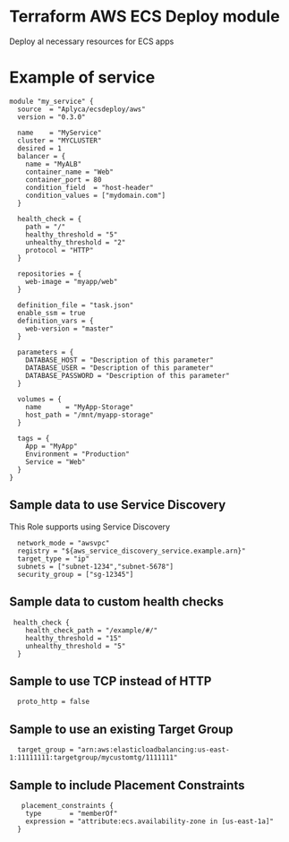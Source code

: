 # Terraform AWS ECS Deploy module

Deploy al necessary resources for ECS apps

# Example of service

```HCL
module "my_service" {
  source  = "Aplyca/ecsdeploy/aws"
  version = "0.3.0"

  name    = "MyService"
  cluster = "MYCLUSTER"
  desired = 1
  balancer = {
    name = "MyALB"
    container_name = "Web"
    container_port = 80
    condition_field  = "host-header"
    condition_values = ["mydomain.com"]
  }

  health_check = {
    path = "/"
    healthy_threshold = "5"
    unhealthy_threshold = "2"
    protocol = "HTTP"
  }

  repositories = {
    web-image = "myapp/web"
  }

  definition_file = "task.json"
  enable_ssm = true
  definition_vars = {
    web-version = "master"
  }

  parameters = {
    DATABASE_HOST = "Description of this parameter"
    DATABASE_USER = "Description of this parameter"
    DATABASE_PASSWORD = "Description of this parameter"
  }

  volumes = {
    name      = "MyApp-Storage"
    host_path = "/mnt/myapp-storage"
  }

  tags = {
    App = "MyApp"
    Environment = "Production"
    Service = "Web"
  }
}
```

## Sample data to use Service Discovery

This Role supports using Service Discovery

```
  network_mode = "awsvpc"
  registry = "${aws_service_discovery_service.example.arn}"
  target_type = "ip"
  subnets = ["subnet-1234","subnet-5678"]
  security_group = ["sg-12345"]
```

## Sample data to custom health checks

```
 health_check {
    health_check_path = "/example/#/"
    healthy_threshold = "15"
    unhealthy_threshold = "5"
  }
```

## Sample to use TCP instead of HTTP

```
  proto_http = false
```

## Sample to use an existing Target Group

```
  target_group = "arn:aws:elasticloadbalancing:us-east-1:11111111:targetgroup/mycustomtg/1111111"
```

## Sample to include Placement Constraints

```
   placement_constraints {
    type       = "memberOf"
    expression = "attribute:ecs.availability-zone in [us-east-1a]"
  }
```
